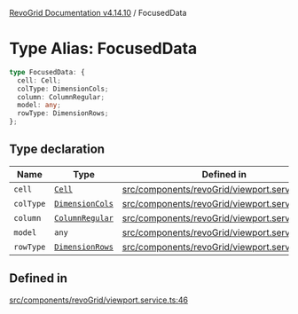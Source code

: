 [RevoGrid Documentation v4.14.10](README.md) / FocusedData

# Type Alias: FocusedData

```ts
type FocusedData: {
  cell: Cell;
  colType: DimensionCols;
  column: ColumnRegular;
  model: any;
  rowType: DimensionRows;
};
```

## Type declaration

| Name | Type | Defined in |
| ------ | ------ | ------ |
| `cell` | [`Cell`](Interface.Cell.md) | [src/components/revoGrid/viewport.service.ts:48](https://github.com/revolist/revogrid/blob/f8d663f4e4ad146b94baf570f65efe48aaaeae09/src/components/revoGrid/viewport.service.ts#L48) |
| `colType` | [`DimensionCols`](TypeAlias.DimensionCols.md) | [src/components/revoGrid/viewport.service.ts:49](https://github.com/revolist/revogrid/blob/f8d663f4e4ad146b94baf570f65efe48aaaeae09/src/components/revoGrid/viewport.service.ts#L49) |
| `column` | [`ColumnRegular`](Interface.ColumnRegular.md) | [src/components/revoGrid/viewport.service.ts:51](https://github.com/revolist/revogrid/blob/f8d663f4e4ad146b94baf570f65efe48aaaeae09/src/components/revoGrid/viewport.service.ts#L51) |
| `model` | `any` | [src/components/revoGrid/viewport.service.ts:47](https://github.com/revolist/revogrid/blob/f8d663f4e4ad146b94baf570f65efe48aaaeae09/src/components/revoGrid/viewport.service.ts#L47) |
| `rowType` | [`DimensionRows`](TypeAlias.DimensionRows.md) | [src/components/revoGrid/viewport.service.ts:50](https://github.com/revolist/revogrid/blob/f8d663f4e4ad146b94baf570f65efe48aaaeae09/src/components/revoGrid/viewport.service.ts#L50) |

## Defined in

[src/components/revoGrid/viewport.service.ts:46](https://github.com/revolist/revogrid/blob/f8d663f4e4ad146b94baf570f65efe48aaaeae09/src/components/revoGrid/viewport.service.ts#L46)
